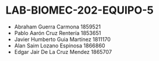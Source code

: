 # LAB-BIOMEC-202-EQUIPO-5
- Abraham Guerra Carmona 1859521
- Pablo Aarón Cruz Rentería 1853651
- Javier Humberto Guia Martínez 1811170
- Alan Saim Lozano Espinosa 1866860
- Edgar Jair De La Cruz Mendez 1865707
